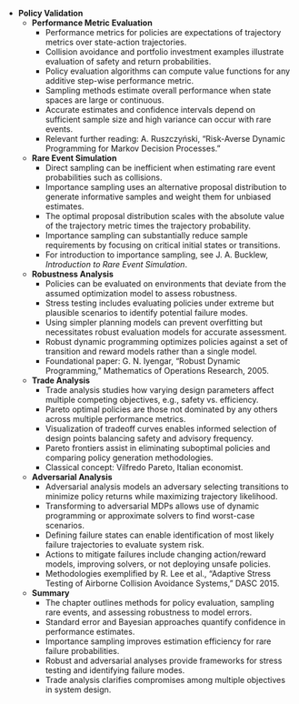 - **Policy Validation**
  - **Performance Metric Evaluation**
    - Performance metrics for policies are expectations of trajectory metrics over state-action trajectories.
    - Collision avoidance and portfolio investment examples illustrate evaluation of safety and return probabilities.
    - Policy evaluation algorithms can compute value functions for any additive step-wise performance metric.
    - Sampling methods estimate overall performance when state spaces are large or continuous.
    - Accurate estimates and confidence intervals depend on sufficient sample size and high variance can occur with rare events.
    - Relevant further reading: A. Ruszczyński, “Risk-Averse Dynamic Programming for Markov Decision Processes.”
  - **Rare Event Simulation**
    - Direct sampling can be inefficient when estimating rare event probabilities such as collisions.
    - Importance sampling uses an alternative proposal distribution to generate informative samples and weight them for unbiased estimates.
    - The optimal proposal distribution scales with the absolute value of the trajectory metric times the trajectory probability.
    - Importance sampling can substantially reduce sample requirements by focusing on critical initial states or transitions.
    - For introduction to importance sampling, see J. A. Bucklew, *Introduction to Rare Event Simulation*.
  - **Robustness Analysis**
    - Policies can be evaluated on environments that deviate from the assumed optimization model to assess robustness.
    - Stress testing includes evaluating policies under extreme but plausible scenarios to identify potential failure modes.
    - Using simpler planning models can prevent overfitting but necessitates robust evaluation models for accurate assessment.
    - Robust dynamic programming optimizes policies against a set of transition and reward models rather than a single model.
    - Foundational paper: G. N. Iyengar, “Robust Dynamic Programming,” Mathematics of Operations Research, 2005.
  - **Trade Analysis**
    - Trade analysis studies how varying design parameters affect multiple competing objectives, e.g., safety vs. efficiency.
    - Pareto optimal policies are those not dominated by any others across multiple performance metrics.
    - Visualization of tradeoff curves enables informed selection of design points balancing safety and advisory frequency.
    - Pareto frontiers assist in eliminating suboptimal policies and comparing policy generation methodologies.
    - Classical concept: Vilfredo Pareto, Italian economist.
  - **Adversarial Analysis**
    - Adversarial analysis models an adversary selecting transitions to minimize policy returns while maximizing trajectory likelihood.
    - Transforming to adversarial MDPs allows use of dynamic programming or approximate solvers to find worst-case scenarios.
    - Defining failure states can enable identification of most likely failure trajectories to evaluate system risk.
    - Actions to mitigate failures include changing action/reward models, improving solvers, or not deploying unsafe policies.
    - Methodologies exemplified by R. Lee et al., “Adaptive Stress Testing of Airborne Collision Avoidance Systems,” DASC 2015.
  - **Summary**
    - The chapter outlines methods for policy evaluation, sampling rare events, and assessing robustness to model errors.
    - Standard error and Bayesian approaches quantify confidence in performance estimates.
    - Importance sampling improves estimation efficiency for rare failure probabilities.
    - Robust and adversarial analyses provide frameworks for stress testing and identifying failure modes.
    - Trade analysis clarifies compromises among multiple objectives in system design.
